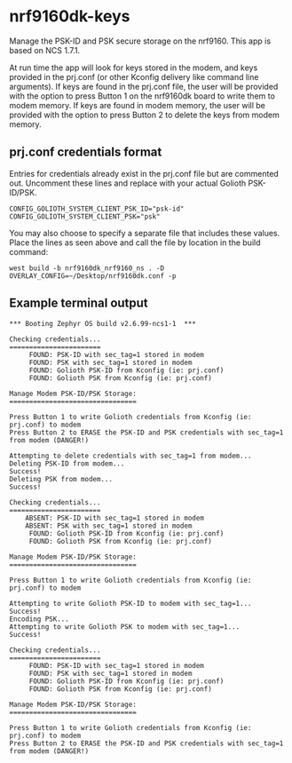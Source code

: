 # nrf9160dk-keys

Manage the PSK-ID and PSK secure storage on the nrf9160. This app is based on NCS 1.7.1.

At run time the app will look for keys stored in the modem, and keys provided in the prj.conf (or other Kconfig delivery like command line arguments). If keys are found in the prj.conf file, the user will be provided with the option to press Button 1 on the nrf9160dk board to write them to modem memory. If keys are found in modem memory, the user will be provided with the option to press Button 2 to delete the keys from modem memory.

## prj.conf credentials format

Entries for credentials already exist in the prj.conf file but are commented out. Uncomment these lines and replace with your actual Golioth PSK-ID/PSK.

```
CONFIG_GOLIOTH_SYSTEM_CLIENT_PSK_ID="psk-id"
CONFIG_GOLIOTH_SYSTEM_CLIENT_PSK="psk"
```

You may also choose to specify a separate file that includes these values. Place the lines as seen above and call the file by location in the build command:

```
west build -b nrf9160dk_nrf9160_ns . -D OVERLAY_CONFIG=~/Desktop/nrf9160dk.conf -p
```

## Example terminal output

```
*** Booting Zephyr OS build v2.6.99-ncs1-1  ***

Checking credentials...
=======================
     FOUND: PSK-ID with sec_tag=1 stored in modem
     FOUND: PSK with sec_tag=1 stored in modem
     FOUND: Golioth PSK-ID from Kconfig (ie: prj.conf)
     FOUND: Golioth PSK from Kconfig (ie: prj.conf)

Manage Modem PSK-ID/PSK Storage:
================================

Press Button 1 to write Golioth credentials from Kconfig (ie: prj.conf) to modem
Press Button 2 to ERASE the PSK-ID and PSK credentials with sec_tag=1 from modem (DANGER!)

Attempting to delete credentials with sec_tag=1 from modem...
Deleting PSK-ID from modem...
Success!
Deleting PSK from modem...
Success!

Checking credentials...
=======================
    ABSENT: PSK-ID with sec_tag=1 stored in modem
    ABSENT: PSK with sec_tag=1 stored in modem
     FOUND: Golioth PSK-ID from Kconfig (ie: prj.conf)
     FOUND: Golioth PSK from Kconfig (ie: prj.conf)

Manage Modem PSK-ID/PSK Storage:
================================

Press Button 1 to write Golioth credentials from Kconfig (ie: prj.conf) to modem

Attempting to write Golioth PSK-ID to modem with sec_tag=1...
Success!
Encoding PSK...
Attempting to write Golioth PSK to modem with sec_tag=1...
Success!

Checking credentials...
=======================
     FOUND: PSK-ID with sec_tag=1 stored in modem
     FOUND: PSK with sec_tag=1 stored in modem
     FOUND: Golioth PSK-ID from Kconfig (ie: prj.conf)
     FOUND: Golioth PSK from Kconfig (ie: prj.conf)

Manage Modem PSK-ID/PSK Storage:
================================

Press Button 1 to write Golioth credentials from Kconfig (ie: prj.conf) to modem
Press Button 2 to ERASE the PSK-ID and PSK credentials with sec_tag=1 from modem (DANGER!)
```
